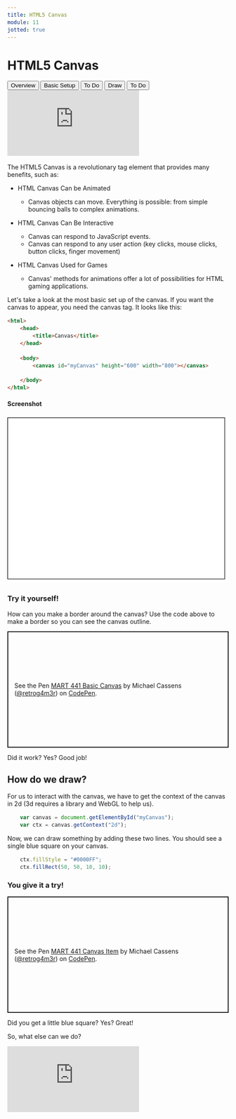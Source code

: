 ```yaml
---
title: HTML5 Canvas
module: 11
jotted: true
---
```


# HTML5 Canvas

<div class="tab">
  <button class="tablinks active" onclick="openTab(event, 'Overview')">Overview</button>
<button class="tablinks" onclick="openTab(event, 'basicsetup')">Basic Setup</button>
  <button class="tablinks" onclick="openTab(event, 'todo')">To Do</button>
  <button class="tablinks" onclick="openTab(event, 'draw')">Draw</button>
  <button class="tablinks" onclick="openTab(event, 'todo2')">To Do</button>
  
</div>
<div id="Overview" class="tabcontent" style="display:block">
<div class="tabhtml" markdown="1">

<div class="embed-responsive embed-responsive-16by9"><iframe class="embed-responsive-item" src="https://www.youtube.com/embed/ZwYFdU3lHSo" frameborder="0" allowfullscreen></iframe></div>

The HTML5 Canvas is a revolutionary tag element that provides many benefits, such as:

* HTML Canvas Can be Animated
  * Canvas objects can move. Everything is possible: from simple bouncing balls to complex animations.

* HTML Canvas Can Be Interactive
  * Canvas can respond to JavaScript events.
  * Canvas can respond to any user action (key clicks, mouse clicks, button clicks, finger movement)

* HTML Canvas Used for Games
  * Canvas' methods for animations offer a lot of possibilities for HTML gaming applications.

</div>
</div>

<div id="basicsetup" class="tabcontent">
<div class="tabhtml" markdown="1">

Let's take a look at the most basic set up of the canvas.  If you want the canvas to appear, you need the canvas tag.  It looks like this:

```html
<html>
    <head>
        <title>Canvas</title>
    </head>
   
    <body>
        <canvas id="myCanvas" height="600" width="800"></canvas>

    </body>
</html>
```

#### Screenshot

![Example of Canvas](../imgs/canvas.png "Example of Canvas")

</div>
</div>

<div id="todo" class="tabcontent">
<div class="tabhtml" markdown="1">

### Try it yourself!

How can you make a border around the canvas?  Use the code above to make a border so you can see the canvas outline.

<p class="codepen" data-height="600" data-theme-id="light" data-default-tab="html,result" data-user="retrog4m3r" data-slug-hash="YzpdgGr" style="height: 265px; box-sizing: border-box; display: flex; align-items: center; justify-content: center; border: 2px solid; margin: 1em 0; padding: 1em;" data-pen-title="MART 441 Basic Canvas">
  <span>See the Pen <a href="https://codepen.io/retrog4m3r/pen/YzpdgGr">
  MART 441 Basic Canvas</a> by Michael Cassens (<a href="https://codepen.io/retrog4m3r">@retrog4m3r</a>)
  on <a href="https://codepen.io">CodePen</a>.</span>
</p>
<script async src="https://cpwebassets.codepen.io/assets/embed/ei.js"></script>

Did it work? Yes? Good job!

</div>
</div>

<div id="draw" class="tabcontent">
<div class="tabhtml" markdown="1">

## How do we draw?

For us to interact with the canvas, we have to get the context of the canvas in 2d (3d requires a library and WebGL to help us).

```javascript
    var canvas = document.getElementById("myCanvas");
    var ctx = canvas.getContext("2d");   
```

Now, we can draw something by adding these two lines.  You should see a single blue square on your canvas.

```javascript
    ctx.fillStyle = "#0000FF";
    ctx.fillRect(50, 50, 10, 10);
```

</div>
</div>

<div id="todo2" class="tabcontent">
<div class="tabhtml" markdown="1">

### You give it a try!

<p class="codepen" data-height="600" data-theme-id="light" data-default-tab="html,result" data-user="retrog4m3r" data-slug-hash="qBqLvqR" style="height: 265px; box-sizing: border-box; display: flex; align-items: center; justify-content: center; border: 2px solid; margin: 1em 0; padding: 1em;" data-pen-title="MART 441 Canvas Item">
  <span>See the Pen <a href="https://codepen.io/retrog4m3r/pen/qBqLvqR">
  MART 441 Canvas Item</a> by Michael Cassens (<a href="https://codepen.io/retrog4m3r">@retrog4m3r</a>)
  on <a href="https://codepen.io">CodePen</a>.</span>
</p>
<script async src="https://cpwebassets.codepen.io/assets/embed/ei.js"></script>

Did you get a little blue square? Yes? Great!

So, what else can we do?

</div>
</div>

<div id="video" class="tabcontent">
<div class="tabhtml" markdown="1">

<div class="embed-responsive embed-responsive-16by9"><iframe class="embed-responsive-item" src="https://www.youtube.com/embed/NJ2VfM8PV3E" frameborder="0" allowfullscreen></iframe></div>

</div>
</div>
